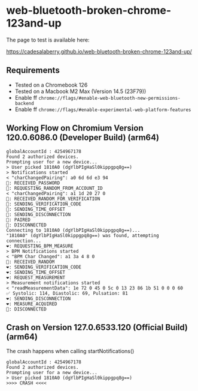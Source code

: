 # web-bluetooth-broken-chrome-123and-up

The page to test is available here:

https://cadesalaberry.github.io/web-bluetooth-broken-chrome-123and-up/

## Requirements

- Tested on a Chromebook 126
- Tested on a Macbook M2 Max (Version 14.5 (23F79))
- Enable ff `chrome://flags/#enable-web-bluetooth-new-permissions-backend`
- Enable ff `chrome://flags/#enable-experimental-web-platform-features`

## Working Flow on Chromium Version 120.0.6086.0 (Developer Build) (arm64)

```
globalAccountId : 4254967178
Found 2 authorized devices.
Prompting user for a new device...
> User picked 1810A0 (dgYlbPIgHaSl0kippgpq8g==)
> Notifications started
< "charChangedPairing": a0 6d 6d e3 94
👥: RECEIVED_PASSWORD
👥: REQUESTING_RANDOM_FROM_ACCOUNT_ID
< "charChangedPairing": a1 1d 20 27 0
👥: RECEIVED_RANDOM_FOR_VERIFICATION
👥: SENDING_VERIFICATION_CODE
👥: SENDING_TIME_OFFSET
👥: SENDING_DISCONNECTION
👥: PAIRED
👥: DISCONNECTED
Connecting to 1810A0 (dgYlbPIgHaSl0kippgpq8g==)...
"1810A0" (dgYlbPIgHaSl0kippgpq8g==) was found, attempting connection...
❤️: REQUESTING_BPM_MEASURE
> BPM Notifications started
< "BPM Char Changed": a1 3a 4 8 0
👥: RECEIVED_RANDOM
❤️: SENDING_VERIFICATION_CODE
❤️: SENDING_TIME_OFFSET
❤️: REQUEST_MEASUREMENT
> Measurement notifications started
< "readMeasurementData": 1e 72 0 45 0 5c 0 13 23 86 1b 51 0 0 0 60
✅ Systolic: 114, Diastolic: 69, Pulsation: 81
❤️: SENDING_DISCONNECTION
❤️: MEASURE_ACQUIRED
👥: DISCONNECTED
```

## Crash on Version 127.0.6533.120 (Official Build) (arm64)

The crash happens when calling startNotifications()

```
globalAccountId : 4254967178
Found 2 authorized devices.
Prompting user for a new device...
> User picked 1810A0 (dgYlbPIgHaSl0kippgpq8g==)
>>>> CRASH <<<<
```
